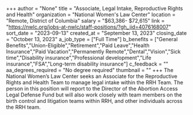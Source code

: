 +++
author = "None"
title = "Associate, Legal Intake, Reproductive Rights and Health"
organization = "National Women's Law Center"
location = "Remote, District of Columbia"
salary = "$63,386- $72,615"
link = "https://nwlc.org/jobs-at-nwlc/staff-positions/?gh_jid=4076168007"
sort_date = "2023-09-13"
created_at = "September 13, 2023"
closing_date = "October 13, 2023"
a_job_type = ["Full Time"]
b_benefits = ["General Benefits","Union-Eligible","Retirement","Paid Leave","Health Insurance","Paid Vacation","Permanently Remote","Dental","Vision","Sick time","Disability insurance","Professional development","Life insurance","FSA","Long-term disability insurance"]
c_feedback = ""
aa_degrees_required = "No degree required"
thumbnail = ""
+++
The National Women’s Law Center seeks an Associate for the Reproductive Rights and Health Team to manage legal intake within the RRH Team. The person in this position will report to the Director of the Abortion Access Legal Defense Fund but will also work closely with team members on the birth control and litigation teams within RRH, and other individuals across the RRH team.


